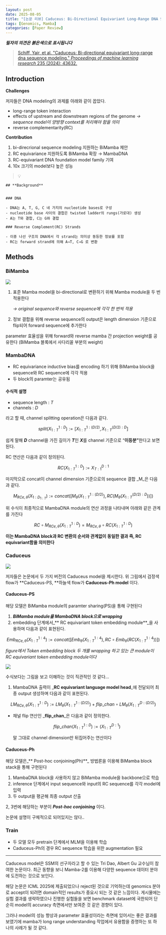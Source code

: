 ```yaml
---
layout: post
date: 2025-08-05
title: "[논문 리뷰] Caduceus: Bi-Directional Equivariant Long-Range DNA Sequence Modeling"
tags: [Genomics, Mamba]
categories: [Paper Review]
---
```


<span class="notion-red">_**필자의 의견은 붉은색으로 표시됩니다**_</span>


> [Schiff, Yair, et al. "Caduceus: Bi-directional equivariant long-range dna sequence modeling." ](https://pmc.ncbi.nlm.nih.gov/articles/PMC12189541/)[_Proceedings of machine learning research_](https://pmc.ncbi.nlm.nih.gov/articles/PMC12189541/)[ 235 (2024): 43632.](https://pmc.ncbi.nlm.nih.gov/articles/PMC12189541/)



## Introduction


**Challenges**


저자들은 DNA modeling의 과제를 아래와 같이 꼽았다.

- long-range token interaction
- effects of upstream and downstream regions of the genome 
_→ sequence model이 양방향 context를 처리해야 함을 의미_
- reverse complementarity(RC)

**Contribution**

1. bi-direcrional sequence modeling 지원하는 BiMamba 제안
1. RC equivariance 지원하도록 BiMamba 확장 → MambaDNA
1. RC-equivariant DNA foundation model family 기여
1. 10x 크기의 model보다 높은 성능

> 💡 


	## **Background**


	### DNA

	- DNA는 A, T, G, C 네 가지의 nucleotide bases로 구성
	- nucleotide base 사이의 결합은 twisted ladder의 rungs(가로대) 생성
	- A는 T와 결합, C는 G와 결합

	### Reverse Complement(RC) Strands

	- 이중 나선 구조의 DNA에서 각 strand는 의미상 동등한 정보를 포함
	- RC는 forward strand에 의해 A→T, C→G 로 변환


## Methods



### BiMamba


![](https://prod-files-secure.s3.us-west-2.amazonaws.com/542b861c-36a8-4051-84e5-8804b6728dba/2c247d59-7815-4980-99f0-8f0d21f445a7/image.png?X-Amz-Algorithm=AWS4-HMAC-SHA256&X-Amz-Content-Sha256=UNSIGNED-PAYLOAD&X-Amz-Credential=ASIAZI2LB466V7HF3LO4%2F20250907%2Fus-west-2%2Fs3%2Faws4_request&X-Amz-Date=20250907T070119Z&X-Amz-Expires=3600&X-Amz-Security-Token=IQoJb3JpZ2luX2VjEDQaCXVzLXdlc3QtMiJHMEUCIADFzxOmFH6gIPWXreBzXvmPSHCyToW25%2Fte4ICGLgzdAiEAsxJICwlX4v%2FMbHFRxalryeZ92w3QxxU6zSnP%2BEwcAP0qiAQInf%2F%2F%2F%2F%2F%2F%2F%2F%2F%2FARAAGgw2Mzc0MjMxODM4MDUiDKLUIKurCAlAvMJ5ZCrcA2GQtNzumi5zy9Z3rQxRoIwcJmm3jg%2B2bxOVCI6s1HOGmgg%2BX5QB5S6STdtBUbnocswmDHJyS9yrOFSoiOuBNmLSxBx%2FkBrdmKSNtNGk6AGKfdlQ6uhz5g91Ll2659C2b7ydmzrC75NglU%2B2E9BxCgCQh%2BLpOq%2BD8MBbcBaKhS3Na2J9qV6xNO%2F%2B%2BW%2FQjyW%2FtqcnTNPwh3GinG9%2FaFejxesObCIGwSwogZ2lJhNRQ8pZGhMq%2BZtaFXOFMi38ez4CHr5WQuTtKz1mSkS8A990G1%2F03Sr1rAzASm8bfg3Kr6t6XsCmQZgxA4D038tFzDeCYWVRLn%2BEzcfQTfj0DoVg7h6TiRNuItH8N6ytUF6f%2BKq2%2F527JFwRWSUOmfXrHSeXJcRmnyfmn4gD1JwJUt8rSkVTEcGSYwPXOeY%2FrHIyRTFmXVUhZo9ok1OjGxSJuECjWTkMBGBCjpuRxTrqABBwYRM6NKBstSS0ezj8rNzR50biFAeig2wjvy3coKM4BilSGpEVm%2FbRbaUytEdZ1LBapQ%2FOcxH0Orsqpx%2Fsh%2FLhyJa4chyTX6Ol9LgH4c5x3J%2BX2Nf1ut6fvKkQL5L%2BEbWbrNyv4ZBPQSiwhsCa6aqsjEN8fEm8nZAqA%2BPl7O7%2BMMSI9MUGOqUB5PEfwDpiKE8MBljHynhZoJIsF8mtAY66u%2F8tPF29enUuctnbAE%2FRUcUGUI2zIN3ka6w8b6%2Bu9coVtNbdzLmiMST0haSGyoAuMKNg6n9mulT6%2BYwC4HQNX2J51ihI4%2BUuoeVDNOj7AyLkfcMQZTwlPSWv5U0gbC64HXc9Bq6yMRtSZNkTiYDBv1z9cm33nnlU%2BGsVnuMjRjTEe9FSvieogPOQFZ3e&X-Amz-Signature=76302e12d8d07314665af7fac5cf0a6f3099a8d1cb9cc35a2954e2e67aabef6c&X-Amz-SignedHeaders=host&x-amz-checksum-mode=ENABLED&x-id=GetObject)

1. 표준 Mamba model을 bi-directional로 변환하기 위해 Mamba module을 두 번 적용한다

	_→ original sequence와 reverse sequence에 각각 한 번씩 적용_

1. 정보 결합을 위해 reverse sequence의 output은 length dimension 기준으로 flip되어 forward sequence에 추가한다

parameter 효율성을 위해 forward와 reverse mamba 간 projection weight를 공유한다 (BiMamba 블록에서 사다리꼴 부분의 weight)



### MambaDNA

- RC equivariance inductive bias를 encoding 하기 위해 BiMamba block을 sequence와 RC sequence에 각각 적용
- 두 block의 paramter는 공유됨


#### 수식적 설명

- sequence length : _T_
- channels : _D_

라고 할 때,  channel splitting operation은 다음과 같다.


$$
split(X^{1:D}_{1:T}):=[X^{1:(D/2)}_{1:T},X^{(D/2):D}_{1:T}]
$$


<span class="notion-red">쉽게 말해 </span><span class="notion-red">_**D**_</span><span class="notion-red"> channel을 가진 길이가 </span><span class="notion-red">_**T**_</span><span class="notion-red">인 </span><span class="notion-red">_**X**_</span><span class="notion-red">를 channel 기준으로 “</span><span class="notion-red">**이등분”**</span><span class="notion-red">한다고 보면 된다.</span>


RC 연산은 다음과 같이 정의된다.


$$
RC(X^{1:D}_{1:T}):=X^{D:1}_{T:1}
$$


마지막으로 concat이 channel dimension 기준으로의 sequence 결합 _M_은 다음과 같다.


$$
M_{RCe,\theta}(X_{1:D_{1:T}}):=concat([M_{\theta}(X^{1:(D/2)}_{1:T}),RC(M_{\theta}(X^{(D/2):D}_{1:T}))])
$$


위 수식이 최종적으로 MambaDNA module의 연산 과정을 나타내며 아래와 같은 관계를 가진다


$$
RC\circ M_{RCe,\theta}(X^{1:D}_{1:T}) = M_{RCe,\theta} \circ RC(X^{1:D}_{1:T})
$$


**이는 MambaDNA block과 RC 변환의 순서와 관계없이 동일한 결과 즉, RC equivariant함을 의미한다**



### Caduceus


![](https://prod-files-secure.s3.us-west-2.amazonaws.com/542b861c-36a8-4051-84e5-8804b6728dba/f94a60d7-8145-473b-aef9-7c68d3ec604a/image.png?X-Amz-Algorithm=AWS4-HMAC-SHA256&X-Amz-Content-Sha256=UNSIGNED-PAYLOAD&X-Amz-Credential=ASIAZI2LB466V7HF3LO4%2F20250907%2Fus-west-2%2Fs3%2Faws4_request&X-Amz-Date=20250907T070120Z&X-Amz-Expires=3600&X-Amz-Security-Token=IQoJb3JpZ2luX2VjEDQaCXVzLXdlc3QtMiJHMEUCIADFzxOmFH6gIPWXreBzXvmPSHCyToW25%2Fte4ICGLgzdAiEAsxJICwlX4v%2FMbHFRxalryeZ92w3QxxU6zSnP%2BEwcAP0qiAQInf%2F%2F%2F%2F%2F%2F%2F%2F%2F%2FARAAGgw2Mzc0MjMxODM4MDUiDKLUIKurCAlAvMJ5ZCrcA2GQtNzumi5zy9Z3rQxRoIwcJmm3jg%2B2bxOVCI6s1HOGmgg%2BX5QB5S6STdtBUbnocswmDHJyS9yrOFSoiOuBNmLSxBx%2FkBrdmKSNtNGk6AGKfdlQ6uhz5g91Ll2659C2b7ydmzrC75NglU%2B2E9BxCgCQh%2BLpOq%2BD8MBbcBaKhS3Na2J9qV6xNO%2F%2B%2BW%2FQjyW%2FtqcnTNPwh3GinG9%2FaFejxesObCIGwSwogZ2lJhNRQ8pZGhMq%2BZtaFXOFMi38ez4CHr5WQuTtKz1mSkS8A990G1%2F03Sr1rAzASm8bfg3Kr6t6XsCmQZgxA4D038tFzDeCYWVRLn%2BEzcfQTfj0DoVg7h6TiRNuItH8N6ytUF6f%2BKq2%2F527JFwRWSUOmfXrHSeXJcRmnyfmn4gD1JwJUt8rSkVTEcGSYwPXOeY%2FrHIyRTFmXVUhZo9ok1OjGxSJuECjWTkMBGBCjpuRxTrqABBwYRM6NKBstSS0ezj8rNzR50biFAeig2wjvy3coKM4BilSGpEVm%2FbRbaUytEdZ1LBapQ%2FOcxH0Orsqpx%2Fsh%2FLhyJa4chyTX6Ol9LgH4c5x3J%2BX2Nf1ut6fvKkQL5L%2BEbWbrNyv4ZBPQSiwhsCa6aqsjEN8fEm8nZAqA%2BPl7O7%2BMMSI9MUGOqUB5PEfwDpiKE8MBljHynhZoJIsF8mtAY66u%2F8tPF29enUuctnbAE%2FRUcUGUI2zIN3ka6w8b6%2Bu9coVtNbdzLmiMST0haSGyoAuMKNg6n9mulT6%2BYwC4HQNX2J51ihI4%2BUuoeVDNOj7AyLkfcMQZTwlPSWv5U0gbC64HXc9Bq6yMRtSZNkTiYDBv1z9cm33nnlU%2BGsVnuMjRjTEe9FSvieogPOQFZ3e&X-Amz-Signature=797964a5f34dde04e145e37eb40f687e75305932ef38e4683b43a5aa41e82df8&X-Amz-SignedHeaders=host&x-amz-checksum-mode=ENABLED&x-id=GetObject)


저자들은 논문에서 두 가지 버전의 Caduceus model을 제시한다. 위 그림에서 검정색 flow가 **Caduceus-PS, **하늘색 flow가 **Caduceus-Ph model** 이다.



#### Caduceus-PS


해당 모델은 BiMamba module의 paramter sharing(PS)을 통해 구현된다

1. _**BiMamba module을 MambaDNA block으로 wrapping**_
1. embedding 단계에서_** RC equivariant token embedding module**_을 사용하며 다음과 같이 표현된다.

$$
Emb_{RCe,\theta}(X^{1:4}_{1:T}):=concat([Emb_{\theta}(X^{1:4}_{1:T}),RC \circ Emb_{\theta}(RC(X^{1:4}_{1:T}))])
$$


_figure에서 Token embedding block 두 개를 wrapping 하고 있는 큰 module이 RC equivariant token embedding module이다_


![](https://prod-files-secure.s3.us-west-2.amazonaws.com/542b861c-36a8-4051-84e5-8804b6728dba/b175e4da-71eb-4e91-8c23-a06dabe673c9/image.png?X-Amz-Algorithm=AWS4-HMAC-SHA256&X-Amz-Content-Sha256=UNSIGNED-PAYLOAD&X-Amz-Credential=ASIAZI2LB466V7HF3LO4%2F20250907%2Fus-west-2%2Fs3%2Faws4_request&X-Amz-Date=20250907T070120Z&X-Amz-Expires=3600&X-Amz-Security-Token=IQoJb3JpZ2luX2VjEDQaCXVzLXdlc3QtMiJHMEUCIADFzxOmFH6gIPWXreBzXvmPSHCyToW25%2Fte4ICGLgzdAiEAsxJICwlX4v%2FMbHFRxalryeZ92w3QxxU6zSnP%2BEwcAP0qiAQInf%2F%2F%2F%2F%2F%2F%2F%2F%2F%2FARAAGgw2Mzc0MjMxODM4MDUiDKLUIKurCAlAvMJ5ZCrcA2GQtNzumi5zy9Z3rQxRoIwcJmm3jg%2B2bxOVCI6s1HOGmgg%2BX5QB5S6STdtBUbnocswmDHJyS9yrOFSoiOuBNmLSxBx%2FkBrdmKSNtNGk6AGKfdlQ6uhz5g91Ll2659C2b7ydmzrC75NglU%2B2E9BxCgCQh%2BLpOq%2BD8MBbcBaKhS3Na2J9qV6xNO%2F%2B%2BW%2FQjyW%2FtqcnTNPwh3GinG9%2FaFejxesObCIGwSwogZ2lJhNRQ8pZGhMq%2BZtaFXOFMi38ez4CHr5WQuTtKz1mSkS8A990G1%2F03Sr1rAzASm8bfg3Kr6t6XsCmQZgxA4D038tFzDeCYWVRLn%2BEzcfQTfj0DoVg7h6TiRNuItH8N6ytUF6f%2BKq2%2F527JFwRWSUOmfXrHSeXJcRmnyfmn4gD1JwJUt8rSkVTEcGSYwPXOeY%2FrHIyRTFmXVUhZo9ok1OjGxSJuECjWTkMBGBCjpuRxTrqABBwYRM6NKBstSS0ezj8rNzR50biFAeig2wjvy3coKM4BilSGpEVm%2FbRbaUytEdZ1LBapQ%2FOcxH0Orsqpx%2Fsh%2FLhyJa4chyTX6Ol9LgH4c5x3J%2BX2Nf1ut6fvKkQL5L%2BEbWbrNyv4ZBPQSiwhsCa6aqsjEN8fEm8nZAqA%2BPl7O7%2BMMSI9MUGOqUB5PEfwDpiKE8MBljHynhZoJIsF8mtAY66u%2F8tPF29enUuctnbAE%2FRUcUGUI2zIN3ka6w8b6%2Bu9coVtNbdzLmiMST0haSGyoAuMKNg6n9mulT6%2BYwC4HQNX2J51ihI4%2BUuoeVDNOj7AyLkfcMQZTwlPSWv5U0gbC64HXc9Bq6yMRtSZNkTiYDBv1z9cm33nnlU%2BGsVnuMjRjTEe9FSvieogPOQFZ3e&X-Amz-Signature=f1ea8e61dac85751edf20e231155527d6a062511bb84e52418e396c02b60ce49&X-Amz-SignedHeaders=host&x-amz-checksum-mode=ENABLED&x-id=GetObject)


<span class="notion-red">수식보다는 그림을 보고 이해하는 것이 직관적인 것 같다…</span>

1. MambaDNA 출력이 _**RC equivariant language model head**_에 전달되어 최종 output 생성하며 다음과 같이 표현된다.

$$
LM_{RCe,\theta}(X^{1:D}_{1:T}):= LM_{\theta}(X^{1:(D/2)}_{1:T})+flip\_chan\circ LM_{\theta}(X^{D:(D/2)}_{1:T})
$$

- 채널 flip 연산인 _**flip\_chan**_은 다음과 같이 정의한다.

	$$
	flip\_chan(X^{1:D}_{1:T}):=(X^{D:1}_{1:T})
	$$


	말 그대로 channel dimension만 뒤집어주는 연산이다



#### Caduceus-Ph


해당 모델은_** Post-hoc conjoining(Ph)**_ 방법론을 이용해 BiMamba block stack을 통해 구현된다

1. MambaDNA block을 사용하지 않고 BiMamba module을 backbone으로 학습
1. inference 단계에서 input sequence와 input의 RC sequence를 각각 model에 입력
1. 두 output을 평균해 최종 output 산출

2, 3번에 해당하는 부분이 _**Post-hoc conjoining**_ 이다.


<span class="notion-red">논문에 설명이 구체적으로 되어있지는 않다..</span>



### Train

- 두 모델 모두 pretrain 단계에서 MLM을 이용해 학습
- Caduceus-Ph의 경우 RC sequence 학습을 위한 augmentation 필요

---


<span class="notion-red">Caduceus model은 SSM의 선구자라고 할 수 있는 Tri Dao, Albert Gu 교수님이 참여한 논문이다. 최근 동향을 보니 Mamba-2를 이용해 다양한 sequence 데이터 분야에 도전하는 것으로 보인다.</span>


<span class="notion-red">해당 논문은 ICML 2025에 제출되었으나 reject된 것으로 기억하는데 genomics 분야로 accept이 되려면 domain적인 results가 중요시 되는 것 같은 느낌이다. 게시물에는 실험 결과를 생략하였으나 진행한 실험들을 보면 benchmark dataset에 국한되어 단순히 model의 accuracy 측면에서만 보여준 것 같은 경향이 있다.</span>


<span class="notion-red">그러나 model의 성능 향상과 parameter 효율성이라는 측면에 있어서는 좋은 결과를 보였기에 mamba가 long range understanding 작업에서 유용함을 증명하는 또 하나의 사례가 될 것 같다.</span>

